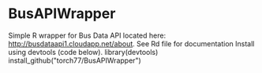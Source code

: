 # BusAPIWrapper
Simple R wrapper for Bus Data API located here: http://busdataapi1.cloudapp.net/about.
See Rd file for documentation
Install using devtools (code below).
library(devtools)
install_github("torch77/BusAPIWrapper")
